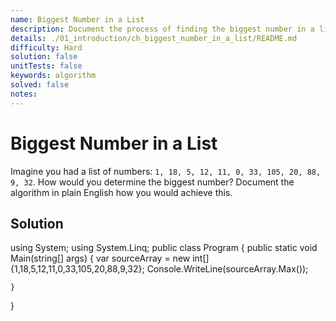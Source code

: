 ```yaml
---
name: Biggest Number in a List
description: Document the process of finding the biggest number in a list.
details: ./01_introduction/ch_biggest_number_in_a_list/README.md
difficulty: Hard
solution: false
unitTests: false
keywords: algorithm
solved: false
notes:
---
```


# Biggest Number in a List

Imagine you had a list of numbers: `1, 18, 5, 12, 11, 0, 33, 105, 20, 88, 9, 32`. How would you determine the biggest number? Document the algorithm in plain English how you would achieve this.

## Solution

using System;
using System.Linq;
public class Program
{
    public static void Main(string[] args)
    {
        var sourceArray = new int[] {1,18,5,12,11,0,33,105,20,88,9,32};
        Console.WriteLine(sourceArray.Max());
        
    }
}